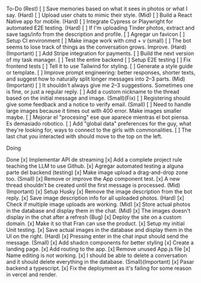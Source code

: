 To-Do (Rest)
[ ] Save memories based on what it sees in photos or what I say. (Hard)
[ ] Upload user chats to mimic their style. (Mid)
[ ] Build a React Native app for mobile. (Hard)
[ ] Integrate Cypress or Playwright for automated E2E testing. (Hard)
[ ] If I'm uploading Tinder photos, extract and save tags/info from the description and profile.
[ ] Agregar un favicon
[ ] Setup CI environment
[ ] Make image work with cmd + v (small) 
[ ] The bot seems to lose track of things as the conversation grows. Improve. (Hard)(Important)
[ ] Add Stripe integration for payments.
[ ] Build the next version of my task manager.
[ ] Test the entire backend
[ ] Setup E2E testing
[ ] Fix frontend tests
[ ] Tell it to use Tailwind for styling. 
[ ] Generate a style guide or template.
[ ] Improve prompt engineering: better responses, shorter texts, and suggest how to naturally split longer messages into 2–3 parts. (Mid)(Important)
[ ] It shouldn't always give me 2–3 suggestions. Sometimes one is fine, or just a regular reply.
[ ] Add a custom nickname to the thread based on the initial message and image. (Small)(Fix)
[ ] Registering should give some feedback and a notice to verify email. (Small)
[ ] Need to handle large images because it times out with 400 error. Make images smaller maybe.
[ ] Mejorar el "procesing" ese que aparece mientras el bot piensa. Es demasiado robotico.
[ ] Add "global data" preferences for the guy, what they're looking for, ways to connect to the girls with commonalities.
[ ] The last chat you interacted with should move to the top on the left.

Doing


Done
[x] Implementar API de streaming
[x] Add a complete project rule teaching the LLM to use Github.
[x] Agregar automated testing a alguna parte del backend (testing)
[x] Make image upload a drag-and-drop zone too. (Small)
[x] Remove or improve the App component test.
[x] A new thread shouldn’t be created until the first message is processed. (Mid)(Important)
[x] Setup Husky
[x] Remove the image description from the bot reply.
[x] Save image description info for all uploaded photos. (Hard)
[x] Check if multiple image uploads are working. (Mid)
[x] Store actual photos in the database and display them in the chat. (Mid)
[x] The images doesn't display in the chat after a refresh (Bug)
[x] Deploy the site on a custom domain.
[x] Make it so that Fran can use the product.
[x] Setup my initial Unit testing.
[x] Save actual images in the database and display them in the UI on the right. (Hard)
[x] Pressing enter in the chat input should send the message. (Small)
[x] Add shadcn components for better styling
[x] Create a landing page.
[x] Add routing to the app.
[x] Remove unused App.js file
[x] Name editing is not working.
[x] I should be able to delete a conversation and it should delete everything in the database. (Small)(Important)
[x] Pasar backend a typescript.
[x] Fix the deployment as it's failing for some reason in vercel and render.
